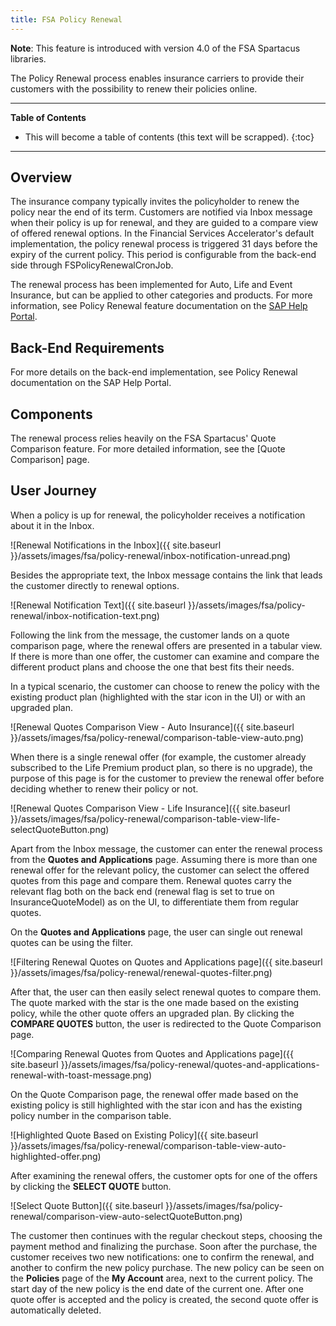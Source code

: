 ```yaml
---
title: FSA Policy Renewal
---
```


**Note**: This feature is introduced with version 4.0 of the FSA Spartacus libraries.

The Policy Renewal process enables insurance carriers to provide their customers with the possibility to renew their policies online. 


***

**Table of Contents**

- This will become a table of contents (this text will be scrapped).
{:toc}

***

## Overview

The insurance company typically invites the policyholder to renew the policy near the end of its term.
Customers are notified via Inbox message when their policy is up for renewal, and they are guided to a compare view of offered renewal options. 
In the Financial Services Accelerator's default implementation, the policy renewal process is triggered 31 days before the expiry of the current policy. 
This period is configurable from the back-end side through FSPolicyRenewalCronJob. 

The renewal process has been implemented for Auto, Life and Event Insurance, but can be applied to other categories and products. For more information, see Policy Renewal feature documentation on the [SAP Help Portal](https://help.sap.com/viewer/a7d0f0c5faa44002bf81e1a9a91c77e2/latest/en-US/3a9cfcf9213e42fd84092ea69519fa3b.html).

## Back-End Requirements

For more details on the back-end implementation, see Policy Renewal documentation on the SAP Help Portal.   

## Components

The renewal process relies heavily on the FSA Spartacus' Quote Comparison feature. For more detailed information, see the [Quote Comparison] page. 

## User Journey

When a policy is up for renewal, the policyholder receives a notification about it in the Inbox.

![Renewal Notifications in the Inbox]({{ site.baseurl }}/assets/images/fsa/policy-renewal/inbox-notification-unread.png)

Besides the appropriate text, the Inbox message contains the link that leads the customer directly to renewal options. 

![Renewal Notification Text]({{ site.baseurl }}/assets/images/fsa/policy-renewal/inbox-notification-text.png)

Following the link from the message, the customer lands on a quote comparison page, where the renewal offers are presented in a tabular view. 
If there is more than one offer, the customer can examine and compare the different product plans and choose the one that best fits their needs. 

In a typical scenario, the customer can choose to renew the policy with the existing product plan (highlighted with the star icon in the UI) or with an upgraded plan. 

![Renewal Quotes Comparison View - Auto Insurance]({{ site.baseurl }}/assets/images/fsa/policy-renewal/comparison-table-view-auto.png)

When there is a single renewal offer (for example, the customer already subscribed to the Life Premium product plan, so there is no upgrade), the purpose of this page is for the customer to preview the renewal offer before deciding whether to renew their policy or not.

![Renewal Quotes Comparison View - Life Insurance]({{ site.baseurl }}/assets/images/fsa/policy-renewal/comparison-table-view-life-selectQuoteButton.png)

Apart from the Inbox message, the customer can enter the renewal process from the **Quotes and Applications** page. 
Assuming there is more than one renewal offer for the relevant policy, the customer can select the offered quotes from this page and compare them.
Renewal quotes carry the relevant flag both on the back end (renewal flag is set to true on InsuranceQuoteModel) as on the UI, to differentiate them from regular quotes.

On the **Quotes and Applications** page, the user can single out renewal quotes can be using the filter. 

![Filtering Renewal Quotes on Quotes and Applications page]({{ site.baseurl }}/assets/images/fsa/policy-renewal/renewal-quotes-filter.png)

After that, the user can then easily select renewal quotes to compare them. 
The quote marked with the star is the one made based on the existing policy, while the other quote offers an upgraded plan. 
By clicking the **COMPARE QUOTES** button, the user is redirected to the Quote Comparison page.

![Comparing Renewal Quotes from Quotes and Applications page]({{ site.baseurl }}/assets/images/fsa/policy-renewal/quotes-and-applications-renewal-with-toast-message.png)

On the Quote Comparison page, the renewal offer made based on the existing policy is still highlighted with the star icon and has the existing policy number in the comparison table. 

![Highlighted Quote Based on Existing Policy]({{ site.baseurl }}/assets/images/fsa/policy-renewal/comparison-table-view-auto-highlighted-offer.png)

After examining the renewal offers, the customer opts for one of the offers by clicking the **SELECT QUOTE** button.

![Select Quote Button]({{ site.baseurl }}/assets/images/fsa/policy-renewal/comparison-view-auto-selectQuoteButton.png)

The customer then continues with the regular checkout steps, choosing the payment method and finalizing the purchase. 
Soon after the purchase, the customer receives two new notifications: one to confirm the renewal, and another to confirm the new policy purchase. 
The new policy can be seen on the **Policies** page of the **My Account** area, next to the current policy. 
The start day of the new policy is the end date of the current one.
After one quote offer is accepted and the policy is created, the second quote offer is automatically deleted.





